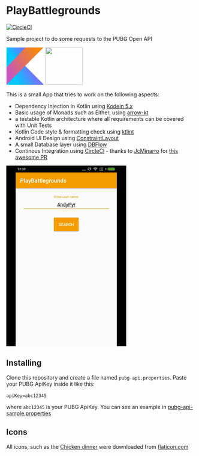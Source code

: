 # PlayBattlegrounds
[![CircleCI](https://circleci.com/gh/voghDev/PlayBattlegrounds/tree/master.svg?style=svg)](https://circleci.com/gh/voghDev/PlayBattlegrounds/tree/master)

Sample project to do some requests to the PUBG Open API

<img height="100" src="./img/kotlin.png" width="100"> <img height="100" src="https://avatars2.githubusercontent.com/u/29458023?v=4&amp;s=200" width="100">

This is a small App that tries to work on the following aspects:

- Dependency Injection in Kotlin using [Kodein 5.x][1]
- Basic usage of Monads such as Either, using [arrow-kt][2]
- a testable Kotlin architecture where all requirements can be covered with Unit Tests
- Kotlin Code style & formatting check using [ktlint][3]
- Android UI Design using [ConstraintLayout][5]
- A small Database layer using [DBFlow][10]
- Continous Integration using [CircleCI][8] - thanks to [JcMinarro][6] for [this awesome PR][9]

![Sample][appSample]

Installing
----------

Clone this repository and create a file named `pubg-api.properties`. Paste your PUBG ApiKey inside it like this:

    apiKey=abc12345

where `abc12345` is your PUBG ApiKey. You can see an example in [pubg-api-sample.properties][7]

Icons
-----

All icons, such as the [Chicken dinner](https://www.flaticon.com/free-icon/roast-chicken_889702#term=chicken&page=1&position=36) were downloaded from [flaticon.com][4]

[1]: https://github.com/Kodein-Framework/Kodein-DI/
[2]: https://github.com/arrow-kt/arrow
[3]: https://github.com/shyiko/ktlint
[4]: http://www.flaticon.com
[5]: https://developer.android.com/reference/android/support/constraint/ConstraintLayout
[6]: https://github.com/JcMinarro
[7]: https://github.com/voghDev/PlayBattlegrounds/blob/master/pubg-api-sample.properties
[8]: https://circleci.com/
[9]: https://github.com/voghDev/PlayBattlegrounds/pull/9
[10]: https://github.com/Raizlabs/DBFlow

[appSample]: ./img/sample.gif
